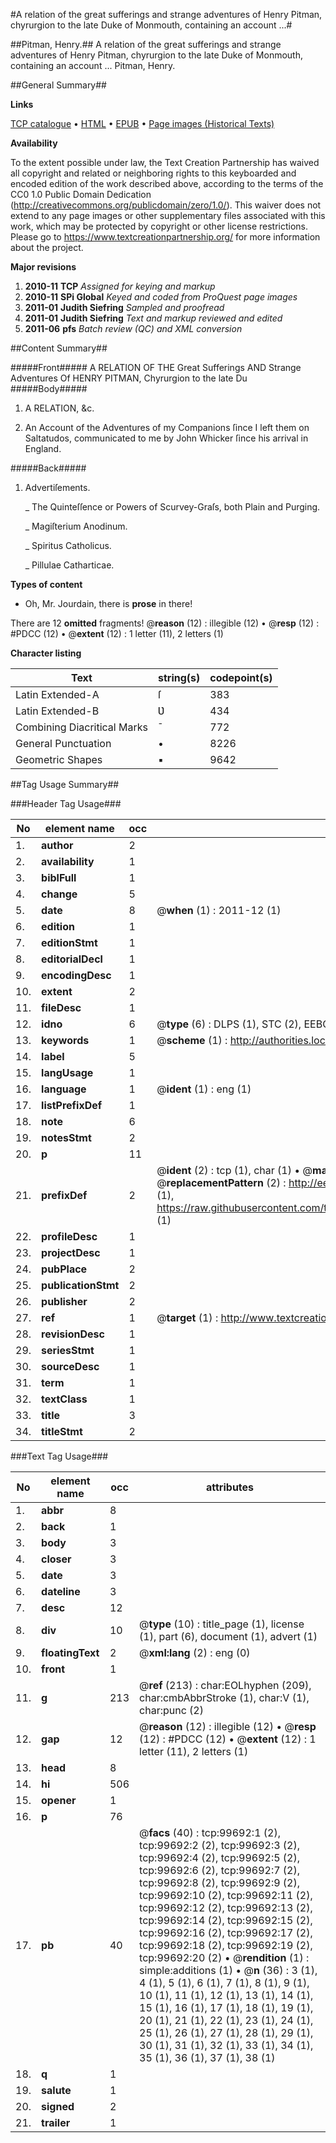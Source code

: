 #A relation of the great sufferings and strange adventures of Henry Pitman, chyrurgion to the late Duke of Monmouth, containing an account ...#

##Pitman, Henry.##
A relation of the great sufferings and strange adventures of Henry Pitman, chyrurgion to the late Duke of Monmouth, containing an account ...
Pitman, Henry.

##General Summary##

**Links**

[TCP catalogue](http://www.ota.ox.ac.uk/tcp/)  • 
[HTML](http://tei.it.ox.ac.uk/tcp/Texts-HTML/free/A54/A54930.html)  • 
[EPUB](http://tei.it.ox.ac.uk/tcp/Texts-EPUB/free/A54/A54930.epub) • 
[Page images (Historical Texts)](https://historicaltexts.jisc.ac.uk/eebo-13471004e)

**Availability**

To the extent possible under law, the Text Creation Partnership has waived all copyright and related or neighboring rights to this keyboarded and encoded edition of the work described above, according to the terms of the CC0 1.0 Public Domain Dedication (http://creativecommons.org/publicdomain/zero/1.0/). This waiver does not extend to any page images or other supplementary files associated with this work, which may be protected by copyright or other license restrictions. Please go to https://www.textcreationpartnership.org/ for more information about the project.

**Major revisions**

1. __2010-11__ __TCP__ *Assigned for keying and markup*
1. __2010-11__ __SPi Global__ *Keyed and coded from ProQuest page images*
1. __2011-01__ __Judith Siefring__ *Sampled and proofread*
1. __2011-01__ __Judith Siefring__ *Text and markup reviewed and edited*
1. __2011-06__ __pfs__ *Batch review (QC) and XML conversion*

##Content Summary##

#####Front#####
A RELATION OF THE Great Sufferings AND Strange Adventures
Of HENRY PITMAN, Chyrurgion to the late Du
#####Body#####

1. A RELATION, &c.

1. An Account of the Adventures of my Companions ſince I left
them on Saltatudos, communicated to me by John Whicker
ſince his arrival in England.

#####Back#####

1. Advertiſements.

    _ The Quinteſſence or Powers of Scurvey-Graſs,
both Plain and Purging.

    _ Magiſterium Anodinum.

    _ Spiritus Catholicus.

    _ Pillulae Catharticae.

**Types of content**

  * Oh, Mr. Jourdain, there is **prose** in there!

There are 12 **omitted** fragments! 
 @__reason__ (12) : illegible (12)  •  @__resp__ (12) : #PDCC (12)  •  @__extent__ (12) : 1 letter (11), 2 letters (1)

**Character listing**


|Text|string(s)|codepoint(s)|
|---|---|---|
|Latin Extended-A|ſ|383|
|Latin Extended-B|Ʋ|434|
|Combining             Diacritical Marks|̄|772|
|General Punctuation|•|8226|
|Geometric Shapes|▪|9642|

##Tag Usage Summary##

###Header Tag Usage###

|No|element name|occ|attributes|
|---|---|---|---|
|1.|__author__|2||
|2.|__availability__|1||
|3.|__biblFull__|1||
|4.|__change__|5||
|5.|__date__|8| @__when__ (1) : 2011-12 (1)|
|6.|__edition__|1||
|7.|__editionStmt__|1||
|8.|__editorialDecl__|1||
|9.|__encodingDesc__|1||
|10.|__extent__|2||
|11.|__fileDesc__|1||
|12.|__idno__|6| @__type__ (6) : DLPS (1), STC (2), EEBO-CITATION (1), OCLC (1), VID (1)|
|13.|__keywords__|1| @__scheme__ (1) : http://authorities.loc.gov/ (1)|
|14.|__label__|5||
|15.|__langUsage__|1||
|16.|__language__|1| @__ident__ (1) : eng (1)|
|17.|__listPrefixDef__|1||
|18.|__note__|6||
|19.|__notesStmt__|2||
|20.|__p__|11||
|21.|__prefixDef__|2| @__ident__ (2) : tcp (1), char (1)  •  @__matchPattern__ (2) : ([0-9\-]+):([0-9IVX]+) (1), (.+) (1)  •  @__replacementPattern__ (2) : http://eebo.chadwyck.com/downloadtiff?vid=$1&page=$2 (1), https://raw.githubusercontent.com/textcreationpartnership/Texts/master/tcpchars.xml#$1 (1)|
|22.|__profileDesc__|1||
|23.|__projectDesc__|1||
|24.|__pubPlace__|2||
|25.|__publicationStmt__|2||
|26.|__publisher__|2||
|27.|__ref__|1| @__target__ (1) : http://www.textcreationpartnership.org/docs/. (1)|
|28.|__revisionDesc__|1||
|29.|__seriesStmt__|1||
|30.|__sourceDesc__|1||
|31.|__term__|1||
|32.|__textClass__|1||
|33.|__title__|3||
|34.|__titleStmt__|2||


###Text Tag Usage###

|No|element name|occ|attributes|
|---|---|---|---|
|1.|__abbr__|8||
|2.|__back__|1||
|3.|__body__|3||
|4.|__closer__|3||
|5.|__date__|3||
|6.|__dateline__|3||
|7.|__desc__|12||
|8.|__div__|10| @__type__ (10) : title_page (1), license (1), part (6), document (1), advert (1)|
|9.|__floatingText__|2| @__xml:lang__ (2) : eng (0)|
|10.|__front__|1||
|11.|__g__|213| @__ref__ (213) : char:EOLhyphen (209), char:cmbAbbrStroke (1), char:V (1), char:punc (2)|
|12.|__gap__|12| @__reason__ (12) : illegible (12)  •  @__resp__ (12) : #PDCC (12)  •  @__extent__ (12) : 1 letter (11), 2 letters (1)|
|13.|__head__|8||
|14.|__hi__|506||
|15.|__opener__|1||
|16.|__p__|76||
|17.|__pb__|40| @__facs__ (40) : tcp:99692:1 (2), tcp:99692:2 (2), tcp:99692:3 (2), tcp:99692:4 (2), tcp:99692:5 (2), tcp:99692:6 (2), tcp:99692:7 (2), tcp:99692:8 (2), tcp:99692:9 (2), tcp:99692:10 (2), tcp:99692:11 (2), tcp:99692:12 (2), tcp:99692:13 (2), tcp:99692:14 (2), tcp:99692:15 (2), tcp:99692:16 (2), tcp:99692:17 (2), tcp:99692:18 (2), tcp:99692:19 (2), tcp:99692:20 (2)  •  @__rendition__ (1) : simple:additions (1)  •  @__n__ (36) : 3 (1), 4 (1), 5 (1), 6 (1), 7 (1), 8 (1), 9 (1), 10 (1), 11 (1), 12 (1), 13 (1), 14 (1), 15 (1), 16 (1), 17 (1), 18 (1), 19 (1), 20 (1), 21 (1), 22 (1), 23 (1), 24 (1), 25 (1), 26 (1), 27 (1), 28 (1), 29 (1), 30 (1), 31 (1), 32 (1), 33 (1), 34 (1), 35 (1), 36 (1), 37 (1), 38 (1)|
|18.|__q__|1||
|19.|__salute__|1||
|20.|__signed__|2||
|21.|__trailer__|1||

